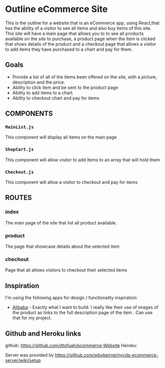 # Outline eCommerce Site

This is the outline for a website that is an eCommerce app, using React,that has the ability of a visitor to see all items and also buy items of this site. This site will have a main page that allows you to to see all products available on the site to purchase, a product page when the item is clicked that shoes details of the product and a checkout page that allows a visitor to add items they have purchased to a chart and pay for them.

## Goals

* Provide a list of all of the items been offered on the site, with a picture,
description and the price.
* Ability to click item and be sent to the product page
* Ability to add items to a chart.
* Ability to checkout chart and pay for items

## COMPONENTS

### `MainList.js`
This component will display all items on the main page

### `ShopCart.js`
This component will allow visitor to add items to an array that will hold them

###  `Checkout.js`
This component will allow a visitor to checkout and pay for items



## ROUTES

### index
The main page of the site that list all product available.

### product
The page that showcase details about the selected item

### chechout
Page that all allows visitors to checkout their selected items


## Inspiration

I'm using the following apps for design / functionality inspiration:

* [Alibaba](http://wwwalibaba.com) - Exactly what I want to build. I really like their use of images of the product as links to the full description page of the item . Can use that for my project.

## Github and Heroku links
github: https://github.com/dtofuah/ecommerce-Website
Heroku:


Server was provided by https://github.com/wbobeirne/nycda-ecommerce-server/wiki/setup
